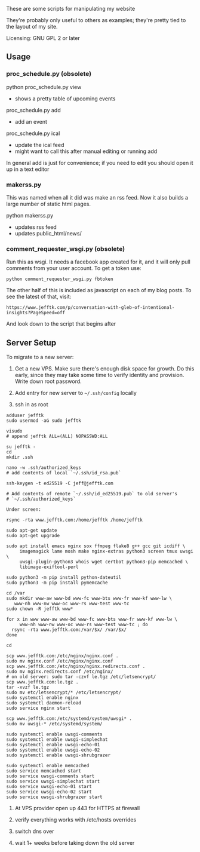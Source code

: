 These are some scripts for manipulating my website

They're probably only useful to others as examples; they're pretty
tied to the layout of my site.

Licensing: GNU GPL 2 or later

## Usage

### proc_schedule.py (obsolete)

python proc_schedule.py view
 - shows a pretty table of upcoming events

proc_schedule.py add
 - add an event

proc_schedule.py ical
 - update the ical feed
 - might want to call this after manual editing or running add

In general add is just for convenience; if you need to edit you should
open it up in a text editor

### makerss.py

This was named when all it did was make an rss feed.  Now it also
builds a large number of static html pages.

python makerss.py
 - updates rss feed
 - updates public_html/news/

### comment_requester_wsgi.py (obsolete)

Run this as wsgi.  It needs a facebook app created for it, and it will
only pull comments from your user account.  To get a token use:

    python comment_requester_wsgi.py fbtoken

The other half of this is included as javascript on each of my blog
posts.  To see the latest of that, visit:

    https://www.jefftk.com/p/conversation-with-gleb-of-intentional-insights?PageSpeed=off

And look down to the script that begins after <div id="comments">

## Server Setup

To migrate to a new server:

1. Get a new VPS.  Make sure there's enough disk space for growth.  Do
   this early, since they may take some time to verify identity and
   provision. Write down root password.

1. Add entry for new server to `~/.ssh/config` locally

1. ssh in as root

```
adduser jefftk
sudo usermod -aG sudo jefftk

visudo
# append jefftk ALL=(ALL) NOPASSWD:ALL

su jefftk -
cd
mkdir .ssh

nano -w .ssh/authorized_keys
# add contents of local `~/.ssh/id_rsa.pub`

ssh-keygen -t ed25519 -C jeff@jefftk.com

# Add contents of remote `~/.ssh/id_ed25519.pub` to old server's
# `~/.ssh/authorized_keys`

Under screen:

rsync -rta www.jefftk.com:/home/jefftk /home/jefftk

sudo apt-get update
sudo apt-get upgrade

sudo apt install emacs nginx sox ffmpeg flake8 g++ gcc git icdiff \
     imagemagick lame mosh make nginx-extras python3 screen tmux uwsgi \
     uwsgi-plugin-python3 whois wget certbot python3-pip memcached \
     libimage-exiftool-perl

sudo python3 -m pip install python-dateutil
sudo python3 -m pip install pymemcache

cd /var
sudo mkdir www-aw www-bd www-fc www-bts www-fr www-kf www-lw \
   www-nh www-nw www-oc www-rs www-test www-tc
sudo chown -R jefftk www*

for x in www www-aw www-bd www-fc www-bts www-fr www-kf www-lw \
     www-nh www-nw www-oc www-rs www-test www-tc ; do
  rsync -rta www.jefftk.com:/var/$x/ /var/$x/
done

cd

scp www.jefftk.com:/etc/nginx/nginx.conf .
sudo mv nginx.conf /etc/nginx/nginx.conf
scp www.jefftk.com:/etc/nginx/nginx.redirects.conf .
sudo mv nginx.redirects.conf /etc/nginx/
# on old server: sudo tar -czvf le.tgz /etc/letsencrypt/
scp www.jefftk.com:le.tgz .
tar -xvzf le.tgz
sudo mv etc/letsencrypt/* /etc/letsencrypt/
sudo systemctl enable nginx
sudo systemctl daemon-reload
sudo service nginx start

scp www.jefftk.com:/etc/systemd/system/uwsgi* .
sudo mv uwsgi-* /etc/systemd/system/

sudo systemctl enable uwsgi-comments
sudo systemctl enable uwsgi-simplechat
sudo systemctl enable uwsgi-echo-01
sudo systemctl enable uwsgi-echo-02
sudo systemctl enable uwsgi-shrubgrazer

sudo systemctl enable memcached
sudo service memcached start
sudo service uwsgi-comments start
sudo service uwsgi-simplechat start
sudo service uwsgi-echo-01 start
sudo service uwsgi-echo-02 start
sudo service uwsgi-shrubgrazer start
```

1. At VPS provider open up 443 for HTTPS at firewall

1. verify everything works with /etc/hosts overrides

1. switch dns over

1. wait 1+ weeks before taking down the old server


